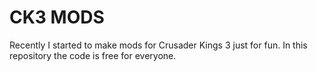 # CK3 MODS

Recently I started to make mods for Crusader Kings 3 just for fun. In this repository the code is free for everyone.